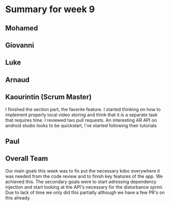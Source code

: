 # Summary for week 9

## Mohamed

## Giovanni


## Luke

## Arnaud


## Kaourintin (Scrum Master)
I finished the section part, the favorite feature. I started thinking on how to implement properly local video storing and think that it is a separate task that requires time. I reviewed two pull requests. An interesting AR API on android studio looks to be quickstart, i've started following their tutorials

## Paul 


## Overall Team
Our main goals this week was to fix put the necessary kdoc everywhere it was needed from the code review and to finish key features of the app.
We achieved this. The secondary goals were to start adressing dependency injection and start looking at the API's necessary for the disturbance sprint. Due to
lack of time we only did this partially although we have a few PR's on this already.
